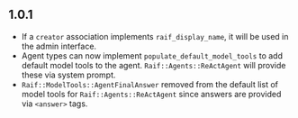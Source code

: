 ## 1.0.1

- If a `creator` association implements `raif_display_name`, it will be used in the admin interface.
- Agent types can now implement `populate_default_model_tools` to add default model tools to the agent. `Raif::Agents::ReActAgent` will provide these via system prompt.
- `Raif::ModelTools::AgentFinalAnswer` removed from the default list of model tools for `Raif::Agents::ReActAgent` since answers are provided via `<answer>` tags.
